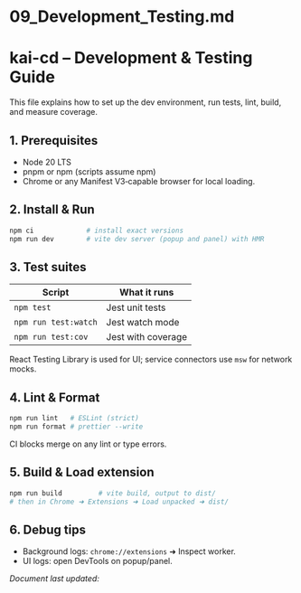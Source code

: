 # 09_Development_Testing.md
# kai-cd – Development & Testing Guide

This file explains how to set up the dev environment, run tests, lint, build, and measure coverage.

## 1. Prerequisites
* Node 20 LTS
* pnpm or npm (scripts assume npm)
* Chrome or any Manifest V3‐capable browser for local loading.

## 2. Install & Run
```bash
npm ci             # install exact versions
npm run dev        # vite dev server (popup and panel) with HMR
```

## 3. Test suites
| Script | What it runs |
|--------|--------------|
| `npm test` | Jest unit tests |
| `npm run test:watch` | Jest watch mode |
| `npm run test:cov` | Jest with coverage |

React Testing Library is used for UI; service connectors use `msw` for network mocks.

## 4. Lint & Format
```bash
npm run lint   # ESLint (strict)
npm run format # prettier --write
```

CI blocks merge on any lint or type errors.

## 5. Build & Load extension
```bash
npm run build         # vite build, output to dist/
# then in Chrome ➜ Extensions ➜ Load unpacked ➜ dist/
```

## 6. Debug tips
* Background logs: `chrome://extensions` ➜ Inspect worker.
* UI logs: open DevTools on popup/panel.

*Document last updated: <!--timestamp-->* 